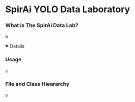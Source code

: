 <div>
      <h1>SpirAi YOLO Data Laboratory</h1>
  <div>
    <h3>What is The SpirAi Data Lab?</h3>
    <p>a</p>
  </div>
  <div>
      <details open>
     <h3>Usage</h3>
      <p>s</p>   
       </details>
  </div>
  <div>
  <h3>File and Class Hieararchy</h3>
  <p>s</p>
  </div>
</div>
